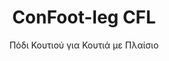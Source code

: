 ---
title: "ConFoot-leg CFL"
subtitle: "Πόδι Κουτιού για Κουτιά με Πλαίσιο"
mainImage: "/images/products/confoot-leg-cfl-main.jpg"
gallery:
  - "/images/products/confoot-leg-cfl-1.jpg"
  - "/images/products/confoot-leg-cfl-2.jpg"
  - "/images/products/confoot-leg-cfl-3.jpg"
shortDescription: "Το ConFoot-leg CFL έχει σχεδιαστεί ειδικά για κουτιά με πλαίσιο, προσαρμόζοντας τέλεια τα πλαίσια ώστε να μπορούν να χρησιμοποιηθούν ως δοχεία αποθήκευσης για υγρά και άλλα υλικά."
technicalDescription: "Το μοντέλο CFL έχει σχεδιαστεί για σφαιρικά δοχεία που χρησιμοποιούνται για τη μεταφορά υγρών απαιτώντας αντοχή σε υψηλές πιέσεις, καθώς η σφαιρική μορφή μεταφέρει καλύτερα την πίεση αλλά χρειάζεται περίγυρα πλαίσια για να είναι μεταφερόμενο."
videoID: "C2KwnEb-npU"
specifications:
  - name: "Βάρος"
    value: "24 κιλά ανά πόδι"
  - name: "Φορτωτική Ικανότητα"
    value: "30 τόνους"
  - name: "Εύρος Ρύθμισης"
    value: "1.043 μ.μ. έως 1.448 μ.μ."
  - name: "Υλικό"
    value: "Κορυφαίας ποιότητας χάλυβας"
price: "3.600 EUR"
priceVAT: "4.356 EUR"
pricingNotes: "Διαθέσιμες εκπτώσεις για μεγάλες αγορές. Επικοινωνήστε μαζί μας για λεπτομέρειες."
buyLink: "/contact"
howToUse: |
  1. Τοποθετήστε το πόδι CFL στη γωνία του πλαισίου του κουτιού
  2. Ενεργοποιήστε τον μηχανισμό κλειδώματος
  3. Ρυθμίστε το ύψος, αν χρειάζεται, εντός του εύρους από 1.043 μ.μ. έως 1.448 μ.μ.
  4. Επαναλάβετε για όλες τις απαιτούμενες γωνίες
  5. Κατεβάστε το πρόσδετο και μετακινηθείτε, αφήνοντας το κουτί στα πόδια
benefits:
  - title: "Τέλεια Εφαρμογή στο Πλαίσιο"
    description: "Σχεδιασμένο για τέλεια εφαρμογή στα πλαίσια των σφαιρικών κουτιών"
  - title: "Αποθήκευση Υγρών"
    description: "Επιτρέπει τη χρήση των κουτιών ως δοχεία αποθήκευσης για υγρά που απαιτούν αντοχή σε υψηλές πιέσεις"
  - title: "Εξειδικευμένος Σχεδιασμός"
    description: "Κατασκευασμένο ειδικά για τις μοναδικές απαιτήσεις των κουτιών με πλαίσιο"
  - title: "Πολλαπλές Εφαρμογές"
    description: "Κατάλληλο για διάφορες βιομηχανίες που απαιτούν εξειδικευμένη αποθήκευση και χειρισμό κουτιών"
  - title: "Άμεση Μετακινησιμότητα"
    description: "Τα κουτιά είναι πάντα έτοιμα για μετακίνηση – απλώς οδηγήστε το πρόσδετο κάτω από το κουτί για να συνεχίσετε το ταξίδι"
  - title: "Βελτιστοποίηση Κόστους"
    description: "Βελτιστοποιεί το κόστος και την αξιοποίηση του χρόνου επιτρέποντας εξειδικευμένο χειρισμό κουτιών χωρίς επιπλέον εξοπλισμό"
articleContent: |
  ## Τι είναι το ConFoot-leg CFL;

  Το ConFoot-leg CFL αποτελεί μια εξειδικευμένη λύση υποστήριξης κουτιών, σχεδιασμένη ειδικά για κουτιά με πλαίσιο. Σε αντίθεση με τα τυπικά μεταφορικά δοχεία, τα σφαιρικά κουτιά που χρησιμοποιούνται για τη μεταφορά υγρών απαιτούν υψηλή αντοχή σε πίεση και χρειάζονται πλαίσια γύρω τους για ασφαλή μεταφορά, καθώς η σφαιρική μορφή διαχειρίζεται την πίεση καλύτερα. Το μοντέλο CFL έχει σχεδιαστεί ώστε να εφαρμόζει τέλεια σε αυτά τα πλαίσια, επιτρέποντας τη χρήση των εξειδικευμένων κουτιών ως δοχεία αποθήκευσης για υγρά και άλλα υλικά που απαιτούν αντοχή στην πίεση.

  ## Κύρια Οφέλη για Εξειδικευμένο Χειρισμό Κουτιών

  Το ConFoot-leg CFL παρέχει σημαντικά λειτουργικά πλεονεκτήματα για επιχειρήσεις που χειρίζονται κουτιά με πλαίσιο, ιδιαίτερα εκείνα που χρησιμοποιούνται για τη μεταφορά και αποθήκευση υγρών. Με την τοποθέτηση αυτών των εξειδικευμένων κουτιών σε πόδια, μπορείτε να δημιουργήσετε ευέλικτες λύσεις αποθήκευσης για υγρά και άλλα υλικά που απαιτούν προστασία από υψηλές πιέσεις, χωρίς την ανάγκη μόνιμης υποδομής.

  Το μοντέλο CFL επιτρέπει στις επιχειρήσεις να βελτιστοποιήσουν τη λειτουργία των εξειδικευμένων κουτιών τους, παρέχοντας έναν ασφαλή τρόπο στήριξης των κουτιών κατά τη φόρτωση, εκφόρτωση και αποθήκευση. Αυτή η ευελιξία καθιστά το CFL την ιδανική λύση για βιομηχανίες που βασίζονται στη μεταφορά και αποθήκευση υγρών και άλλων υλικών που απαιτούν ανθεκτικά κουτιά.

  ## Πώς Λειτουργεί

  Το ConFoot-leg CFL προσκολλάται σταθερά στα πλαίσια των εξειδικευμένων κουτιών, παρέχοντας σταθερή υποστήριξη κατά τη διάρκεια φόρτωσης, εκφόρτωσης ή αποθήκευσης. Τα πόδια διαθέτουν εύρος ρύθμισης από 1.043 μ.μ. έως 1.448 μ.μ., επιτρέποντας ευέλικτη τοποθέτηση σε διάφορα περιβάλλοντα λειτουργίας. Κάθε πόδι ζυγίζει 24 κιλά, διευκολύνοντας τους χειριστές, ενώ το σύστημα μπορεί να υποστηρίξει φορτίο έως 30 τόνους.

  Η εγκατάσταση είναι απλή:
  1. Τοποθετήστε τα πόδια CFL στις γωνίες του πλαισίου του κουτιού.
  2. Ενεργοποιήστε τον μηχανισμό κλειδώματος για να ασφαλίσετε τα πόδια.
  3. Ρυθμίστε το ύψος σύμφωνα με τις ανάγκες σας.
  4. Κατεβάστε το πρόσδετο και μετακινηθείτε, αφήνοντας το κουτί με ασφάλεια στηριγμένο στα πόδια.

  Όταν έρθει η ώρα να μετακινήσετε το κουτί, απλώς οδηγήστε το πρόσδετο πίσω από αυτό, ασφαλίστε το κουτί στο πρόσδετο, αφαιρέστε τα πόδια και συνεχίστε το ταξίδι.

  ## Εφαρμογές του ConFoot-leg CFL

  ### Χημική Βιομηχανία
  Η χημική βιομηχανία επωφελείται από την ικανότητα του CFL να υποστηρίζει με ασφάλεια τα κουτιά που χρησιμοποιούνται για την αποθήκευση και μεταφορά χημικών και υγρών υλικών. Επιτρέποντας την τοποθέτηση αυτών των εξειδικευμένων κουτιών σε πόδια, οι εταιρείες μπορούν να δημιουργήσουν ευέλικτες λύσεις αποθήκευσης που διατηρούν την ακεραιότητα των υλικών που είναι ευαίσθητα στην πίεση, βελτιστοποιώντας παράλληλα τη χρήση του χώρου.

  ### Τομέας Πετρελαίου και Αερίου
  Για τον τομέα του πετρελαίου και του αερίου, το CFL προσφέρει πολύτιμη ευελιξία στον χειρισμό κουτιών που χρησιμοποιούνται για διάφορα πετροχημικά προϊόντα. Η δυνατότητα ασφαλούς τοποθέτησης αυτών των κουτιών σε πόδια επιτρέπει αποδοτικότερες διαδικασίες φόρτωσης και εκφόρτωσης, καθώς και τη δημιουργία προσωρινής χωρητικότητας αποθήκευσης σε περιόδους αιχμής.

  ### Βιομηχανία Τροφίμων και Ποτών
  Η βιομηχανία τροφίμων και ποτών μπορεί να αξιοποιήσει τα πόδια CFL για κουτιά που χρησιμοποιούνται στη μεταφορά και αποθήκευση υγρών τροφίμων. Η σταθερότητα και αξιοπιστία του συστήματος διασφαλίζουν ότι αυτά τα ευαίσθητα υλικά μπορούν να χειριστούν και να αποθηκευτούν με ασφάλεια, χωρίς κίνδυνο μόλυνσης ή ζημιάς.

  ### Επεξεργασία και Διανομή Νερού
  Οι λειτουργίες επεξεργασίας και διανομής νερού επωφελούνται από την ικανότητα του CFL να υποστηρίζει κουτιά που χρησιμοποιούνται για την αποθήκευση και μεταφορά χημικών επεξεργασίας νερού και άλλων υγρών υλικών. Αυτή η δυνατότητα επιτρέπει ευέλικτη και αποδοτική διαχείριση αυτών των βασικών πόρων.

  ## Τεχνικές Προδιαγραφές

  - **Φορτωτική Ικανότητα**: 30 τόνους
  - **Βάρος**: 24 κιλά ανά πόδι
  - **Εύρος Ρύθμισης**: 1.043 μ.μ. έως 1.448 μ.μ.
  - **Υλικό**: Κορυφαίας ποιότητας χάλυβας με ανθεκτική επίστρωση
  - **Συμβατότητα**: Εξειδικευμένα κουτιά με πλαίσιο, ιδιαίτερα εκείνα σχεδιασμένα για τη μεταφορά υγρών

  Το ConFoot-leg CFL αντιπροσωπεύει μια εξειδικευμένη λύση για τον χειρισμό κουτιών με πλαίσιο, παρέχοντας στις επιχειρήσεις έναν τρόπο βελτιστοποίησης των λειτουργιών που περιλαμβάνουν σφαιρικά κουτιά για υγρά και άλλα υλικά που απαιτούν αντοχή στην πίεση. Με την ασφαλή στήριξη αυτών των εξειδικευμένων κουτιών σε πόδια, το CFL βοηθά τις επιχειρήσεις να επιτύχουν μεγαλύτερη αποδοτικότητα και ευελιξία στον χειρισμό τους.
---